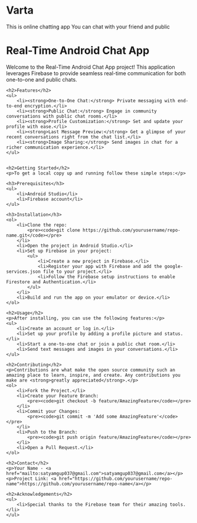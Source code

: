 # Varta
This is online chatting app You can chat with your friend and public
<h1>Real-Time Android Chat App</h1>
    <p>Welcome to the Real-Time Android Chat App project! This application leverages Firebase to provide seamless real-time communication for both one-to-one and public chats.</p>
    
    <h2>Features</h2>
    <ul>
        <li><strong>One-to-One Chat:</strong> Private messaging with end-to-end encryption.</li>
        <li><strong>Public Chat:</strong> Engage in community conversations with public chat rooms.</li>
        <li><strong>Profile Customization:</strong> Set and update your profile with ease.</li>
        <li><strong>Last Message Preview:</strong> Get a glimpse of your recent conversations right from the chat list.</li>
        <li><strong>Image Sharing:</strong> Send images in chat for a richer communication experience.</li>
    </ul>
    
    
    <h2>Getting Started</h2>
    <p>To get a local copy up and running follow these simple steps:</p>
    
    <h3>Prerequisites</h3>
    <ul>
        <li>Android Studio</li>
        <li>Firebase account</li>
    </ul>
    
    <h3>Installation</h3>
    <ol>
        <li>Clone the repo:
            <pre><code>git clone https://github.com/yourusername/repo-name.git</code></pre>
        </li>
        <li>Open the project in Android Studio.</li>
        <li>Set up Firebase in your project:
            <ul>
                <li>Create a new project in Firebase.</li>
                <li>Register your app with Firebase and add the google-services.json file to your project.</li>
                <li>Follow the Firebase setup instructions to enable Firestore and Authentication.</li>
            </ul>
        </li>
        <li>Build and run the app on your emulator or device.</li>
    </ol>
    
    <h2>Usage</h2>
    <p>After installing, you can use the following features:</p>
    <ul>
        <li>Create an account or log in.</li>
        <li>Set up your profile by adding a profile picture and status.</li>
        <li>Start a one-to-one chat or join a public chat room.</li>
        <li>Send text messages and images in your conversations.</li>
    </ul>
    
    <h2>Contributing</h2>
    <p>Contributions are what make the open source community such an amazing place to learn, inspire, and create. Any contributions you make are <strong>greatly appreciated</strong>.</p>
    <ol>
        <li>Fork the Project.</li>
        <li>Create your Feature Branch:
            <pre><code>git checkout -b feature/AmazingFeature</code></pre>
        </li>
        <li>Commit your Changes:
            <pre><code>git commit -m 'Add some AmazingFeature'</code></pre>
        </li>
        <li>Push to the Branch:
            <pre><code>git push origin feature/AmazingFeature</code></pre>
        </li>
        <li>Open a Pull Request.</li>
    </ol>
    
    <h2>Contact</h2>
    <p>Your Name - <a href="mailto:satyamgup037@gmail.com">satyamgup037@gmail.com</a></p>
    <p>Project Link: <a href="https://github.com/yourusername/repo-name">https://github.com/yourusername/repo-name</a></p>
    
    <h2>Acknowledgements</h2>
    <ul>
        <li>Special thanks to the Firebase team for their amazing tools.</li>
    </ul>
